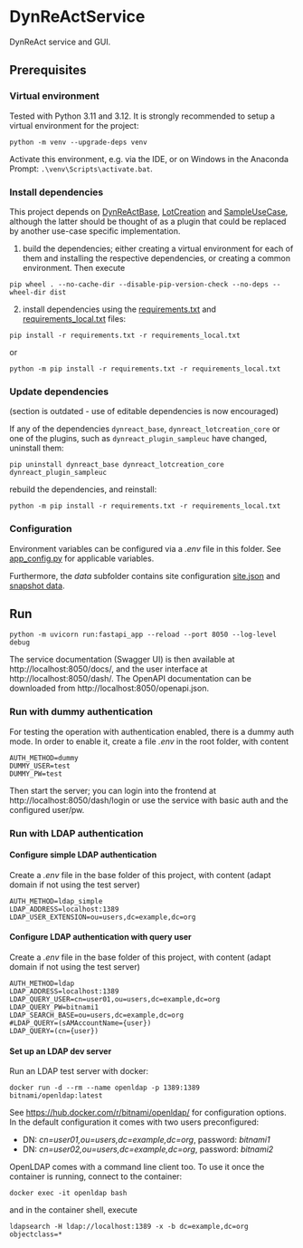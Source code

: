 # DynReActService

DynReAct service and GUI.

## Prerequisites

### Virtual environment

Tested with Python 3.11 and 3.12. It is strongly recommended to setup a virtual environment for the project:

```commandline
python -m venv --upgrade-deps venv
```

Activate this environment, e.g. via the IDE, or on Windows in the Anaconda Prompt: `.\venv\Scripts\activate.bat`.

### Install dependencies

This project depends on [DynReActBase](https://github.com/DynReAct/OSS_Platform/tree/main/DynReActBase), [LotCreation](https://github.com/DynReAct/OSS_Platform/tree/main/MidTermPlanning) and [SampleUseCase](https://github.com/DynReAct/OSS_Platform/tree/main/SampleUseCase),
although the latter should be thought of as a plugin that could be replaced by another use-case specific implementation.

1) build the dependencies; either creating a virtual environment for each of them and installing the respective dependencies, or creating a common environment. Then execute
  
  ```commandline
  pip wheel . --no-cache-dir --disable-pip-version-check --no-deps --wheel-dir dist
  ```

2) install dependencies using the [requirements.txt](./requirements.txt) and [requirements_local.txt](./requirements_local.txt) files:

  ```commandline
  pip install -r requirements.txt -r requirements_local.txt
  ```
  or

  ```commandline
  python -m pip install -r requirements.txt -r requirements_local.txt
  ```

### Update dependencies

(section is outdated - use of editable dependencies is now encouraged)

If any of the dependencies `dynreact_base`, `dynreact_lotcreation_core` or one of the plugins, such as `dynreact_plugin_sampleuc` have changed, uninstall them:

```commandline
pip uninstall dynreact_base dynreact_lotcreation_core dynreact_plugin_sampleuc
```

rebuild the dependencies, and reinstall:

```commandline
python -m pip install -r requirements.txt -r requirements_local.txt
```

### Configuration

Environment variables can be configured via a *.env* file in this folder. See [app_config.py](https://github.com/DynReAct/OSS_Platform/blob/main/DynReActService/dynreact/app_config.py) for applicable variables.

Furthermore, the *data* subfolder contains site configuration [site.json](https://github.com/DynReAct/OSS_Platform/blob/main/DynReActService/data/site.json) and [snapshot data](https://github.com/DynReAct/OSS_Platform/blob/main/DynReActService/data/snapshot_2024-12-31T00_00.csv).

## Run

```commandline
python -m uvicorn run:fastapi_app --reload --port 8050 --log-level debug
```

The service documentation (Swagger UI) is then available at http://localhost:8050/docs/, and the user interface at http://localhost:8050/dash/. 
The OpenAPI documentation can be downloaded from http://localhost:8050/openapi.json.

### Run with dummy authentication

For testing the operation with authentication enabled, there is a dummy auth mode. 
In order to enable it, create a file *.env* in the root folder, with content

```
AUTH_METHOD=dummy
DUMMY_USER=test
DUMMY_PW=test
```

Then start the server; you can login into the frontend at http://localhost:8050/dash/login or use the service
with basic auth and the configured user/pw.

### Run with LDAP authentication

#### Configure simple LDAP authentication

Create a *.env* file in the base folder of this project, with content (adapt domain if not using the test server)

```
AUTH_METHOD=ldap_simple
LDAP_ADDRESS=localhost:1389
LDAP_USER_EXTENSION=ou=users,dc=example,dc=org
```

#### Configure LDAP authentication with query user

Create a *.env* file in the base folder of this project, with content (adapt domain if not using the test server)

```
AUTH_METHOD=ldap
LDAP_ADDRESS=localhost:1389
LDAP_QUERY_USER=cn=user01,ou=users,dc=example,dc=org
LDAP_QUERY_PW=bitnami1
LDAP_SEARCH_BASE=ou=users,dc=example,dc=org
#LDAP_QUERY=(sAMAccountName={user})
LDAP_QUERY=(cn={user})
```


#### Set up an LDAP dev server

Run an LDAP test server with docker:

```
docker run -d --rm --name openldap -p 1389:1389 bitnami/openldap:latest
```
See https://hub.docker.com/r/bitnami/openldap/ for configuration options. In the default configuration it comes with two users preconfigured: 
* DN: *cn=user01,ou=users,dc=example,dc=org*, password: *bitnami1*
* DN: *cn=user02,ou=users,dc=example,dc=org*, password: *bitnami2*

OpenLDAP comes with a command line client too. To use it once the container is running, connect to the container:

```
docker exec -it openldap bash
```

and in the container shell, execute
``` 
ldapsearch -H ldap://localhost:1389 -x -b dc=example,dc=org objectclass=*
```



